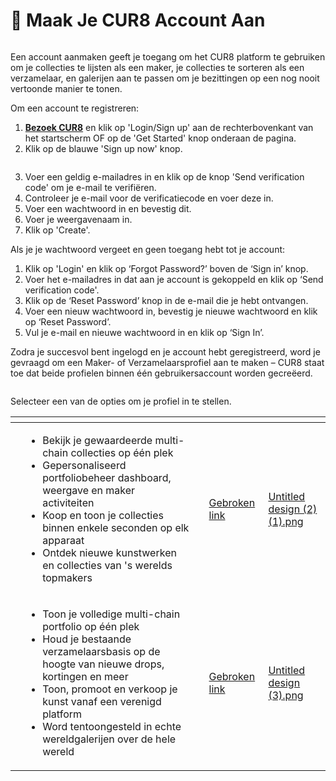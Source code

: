 # 📝 Maak Je CUR8 Account Aan

<figure><img src="../.gitbook/assets/Untitled design (2).gif" alt=""><figcaption></figcaption></figure>

Een account aanmaken geeft je toegang om het CUR8 platform te gebruiken om je collecties te lijsten als een maker, je collecties te sorteren als een verzamelaar, en galerijen aan te passen om je bezittingen op een nog nooit vertoonde manier te tonen.

Om een account te registreren:

1. [**Bezoek CUR8**](https://app.cur8.io/home) en klik op 'Login/Sign up' aan de rechterbovenkant van het startscherm OF op de 'Get Started' knop onderaan de pagina.
2. Klik op de blauwe 'Sign up now' knop.

<figure><img src="../.gitbook/assets/Screenshot 2024-07-09 at 13.06.42.png" alt=""><figcaption></figcaption></figure>

3. Voer een geldig e-mailadres in en klik op de knop 'Send verification code' om je e-mail te verifiëren.
4. Controleer je e-mail voor de verificatiecode en voer deze in.
5. Voer een wachtwoord in en bevestig dit.
6. Voer je weergavenaam in.
7. Klik op 'Create'.

Als je je wachtwoord vergeet en geen toegang hebt tot je account:

1. Klik op 'Login' en klik op ‘Forgot Password?’ boven de ‘Sign in’ knop.
2. Voer het e-mailadres in dat aan je account is gekoppeld en klik op ‘Send verification code'.
3. Klik op de ‘Reset Password’ knop in de e-mail die je hebt ontvangen.
4. Voer een nieuw wachtwoord in, bevestig je nieuwe wachtwoord en klik op ‘Reset Password’.
5. Vul je e-mail en nieuwe wachtwoord in en klik op ‘Sign In’.

Zodra je succesvol bent ingelogd en je account hebt geregistreerd, word je gevraagd om een Maker- of Verzamelaarsprofiel aan te maken – CUR8 staat toe dat beide profielen binnen één gebruikersaccount worden gecreëerd.

<figure><img src="../.gitbook/assets/Screenshot 2025-01-03 at 07.41.08.png" alt=""><figcaption></figcaption></figure>

Selecteer een van de opties om je profiel in te stellen.

<table data-card-size="large" data-view="cards" data-full-width="true"><thead><tr><th></th><th></th><th></th><th data-hidden data-card-target data-type="content-ref"></th><th data-hidden data-card-cover data-type="files"></th></tr></thead><tbody><tr><td></td><td><ul><li>Bekijk je gewaardeerde multi-chain collecties op één plek</li><li>Gepersonaliseerd portfoliobeheer dashboard, weergave en maker activiteiten</li><li>Koop en toon je collecties binnen enkele seconden op elk apparaat</li><li>Ontdek nieuwe kunstwerken en collecties van 's werelds topmakers</li></ul></td><td></td><td><a href="broken-reference">Gebroken link</a></td><td><a href="../.gitbook/assets/Untitled design (2) (1).png">Untitled design (2) (1).png</a></td></tr><tr><td></td><td><ul><li>Toon je volledige multi-chain portfolio op één plek</li><li>Houd je bestaande verzamelaarsbasis op de hoogte van nieuwe drops, kortingen en meer</li><li>Toon, promoot en verkoop je kunst vanaf een verenigd platform</li><li>Word tentoongesteld in echte wereldgalerijen over de hele wereld</li></ul></td><td></td><td><a href="broken-reference">Gebroken link</a></td><td><a href="../.gitbook/assets/Untitled design (3).png">Untitled design (3).png</a></td></tr></tbody></table>